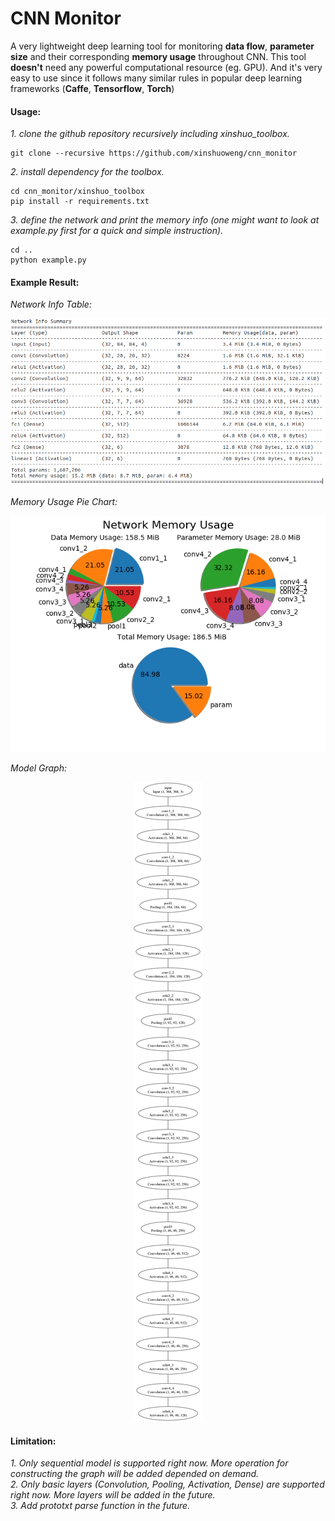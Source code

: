 # CNN Monitor
A very lightweight deep learning tool for monitoring **data flow**, **parameter size** and their corresponding **memory usage** throughout CNN. This tool **doesn't** need any powerful computational resource (eg. GPU). And it's very easy to use since it follows many similar rules in popular deep learning frameworks (**Caffe**, **Tensorflow**, **Torch**)

#### Usage:

*1. clone the github repository recursively including xinshuo_toolbox.*
~~~shell
git clone --recursive https://github.com/xinshuoweng/cnn_monitor
~~~

*2. install dependency for the toolbox.*
~~~shell
cd cnn_monitor/xinshuo_toolbox
pip install -r requirements.txt
~~~

*3. define the network and print the memory info (one might want to look at example.py first for a quick and simple instruction).*
~~~shell
cd ..
python example.py
~~~

#### Example Result:

*Network Info Table:*
<p align="center">
<img alt="Network Info Table", src="network_info.png")
</p>

*Memory Usage Pie Chart:*
<p align="center">
<img alt="Memory Usage Pie Chart", src="memory_chart.png")
</p>

*Model Graph:*
<p align="center">
<img alt="Model Graph", src="model_graph.png")
</p>


#### Limitation:

*1. Only sequential model is supported right now. More operation for constructing the graph will be added depended on demand.*<br>
*2. Only basic layers (Convolution, Pooling, Activation, Dense) are supported right now. More layers will be added in the future.*<br>
*3. Add prototxt parse function in the future.*<br>
